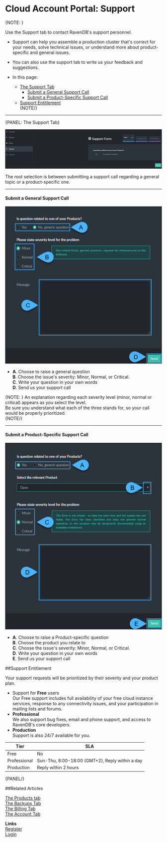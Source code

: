 # Cloud Account Portal: Support

{NOTE: }

Use the Support tab to contact RavenDB's support personnel.  

* Support can help you assemble a production cluster that's correct for your needs, 
  solve technical issues, or understand more about product-specific and general issues.  
* You can also use the support tab to write us your feedback and suggestions.  

* In this page:  
  * [The Support Tab](../../cloud/portal/cloud-portal-support-tab#the-support-tab)  
     * [Submit a General Support Call](../../cloud/portal/cloud-portal-support-tab#submit-a-general-support-call)  
     * [Submit a Product-Specific Support Call](../../cloud/portal/cloud-portal-support-tab#submit-a-product-specific-support-call)  
  * [Support Entitlement](../../cloud/portal/cloud-portal-support-tab#support-entitlement)  
{NOTE/}

---

{PANEL: The Support Tab}

!["Support Tab"](images\portal-support-tab-001-selection.png "Support Tab")  

The root selection is between submitting a support call regarding a general topic or a product-specific one.  

---

#### Submit a General Support Call  

!["Support General Message"](images\portal-support-tab-002-general.png "Support General Message")  

* 
   **A**. Choose to raise a general question  
   **B**. Choose the issue's severity: Minor, Normal, or Critical.  
   **C**. Write your question in your own words  
   **D**. Send us your support call


{NOTE: }
An explanation regarding each severity level (minor, normal or critical) appears as you select the level.  
Be sure you understand what each of the three stands for, so your call would be properly prioritized.  
{NOTE/}

---

#### Submit a Product-Specific Support Call  

!["Support Product-Specific Message"](images\portal-support-tab-003-product-specific.png "Support Product-Specific Message")  

* 
   **A**. Choose to raise a Product-specific question  
   **B**. Choose the product you relate to  
   **C**. Choose the issue's severity: Minor, Normal, or Critical.  
   **D**. Write your question in your own words  
   **E**. Send us your support call

##Support Entitlement  

Your support requests will be prioritized by their severity and your product plan.  

* Support for **Free** users  
  Our Free support includes full availability of your free cloud instance services, 
  response to any connectivity issues, and your participation in mailing lists and forums.  
* **Professional**  
  We also support bug fixes, email and phone support, and access to RavenDB's core developers.  
* **Production**  
  Support is also 24/7 available for you.  

| **Tier** | **SLA** |
| -- | -- |
| Free | No |
| Professional | Sun-Thu, 8:00-18:00 (GMT+2), Reply within a day |
| Production | Reply within 2 hours |

{PANEL/}

##Related Articles
  
[The Products tab](../../cloud/portal/cloud-portal-products-tab)  
[The Backups Tab](../../cloud/portal/cloud-portal-backups-tab)  
[The Billing Tab](../../cloud/portal/cloud-portal-billing-tab)  
[The Account Tab](../../cloud/portal/cloud-portal-account-tab)  
  
**Links**  
[Register]( https://cloud.ravendb.net/user/register)  
[Login]( https://cloud.ravendb.net/user/login)  
